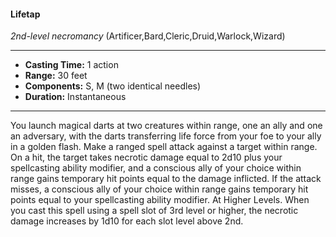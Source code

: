 #### Lifetap
*2nd-level necromancy* (Artificer,Bard,Cleric,Druid,Warlock,Wizard)
___
- **Casting Time:** 1 action
- **Range:** 30 feet
- **Components:** S, M (two identical needles)
- **Duration:** Instantaneous
---
You launch magical darts at two creatures within
range, one an ally and one an adversary, with the
darts transferring life force from your foe to your
ally in a golden flash. Make a ranged spell attack
against a target within range. On a hit, the target
takes necrotic damage equal to 2d10 plus your
spellcasting ability modifier, and a conscious ally of
your choice within range gains temporary hit points
equal to the damage inflicted. If the attack misses, a
conscious ally of your choice within range gains
temporary hit points equal to your spellcasting
ability modifier.
At Higher Levels.  When you cast this spell using
a spell slot of 3rd level or higher, the necrotic
damage increases by 1d10 for each slot level above
2nd.
